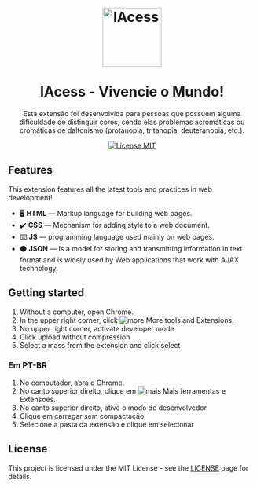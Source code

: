 <h1 align="center">
<br>
  <img src="https://github.com/gabrielferreira97/IAcess-extension-web-color-blindness-google/blob/main/bottom.png?raw=true" alt="IAcess" width="120">
<br>
<br>
IAcess - Vivencie o Mundo!
</h1>

<p align="center">Esta extensão foi desenvolvida para pessoas que possuem alguma dificuldade de distinguir cores, sendo elas problemas acromáticas ou cromáticas de daltonismo (protanopia, tritanopia, deuteranopia, etc.).</p>

<p align="center">
  <a href="https://opensource.org/licenses/MIT">
    <img src="https://img.shields.io/badge/License-MIT-blue.svg" alt="License MIT">
  </a>
</p>

## Features
This extension features all the latest tools and practices in web development!

- 🖥️ **HTML** —  Markup language for building web pages.
- ✔️ **CSS** — Mechanism for adding style to a web document.
- ⌨️ **JS** —  programming language used mainly on web pages.
- ⚫ **JSON** — Is a model for storing and transmitting information in text format and is widely used by Web applications that work with AJAX technology.

## Getting started

1. Without a computer, open Chrome.
2. In the upper right corner, click <img src="https://lh3.googleusercontent.com/E2q6Vj9j60Dw0Z6NZFEx5vSB9yoZJp7C8suuvQXVA_2weMCXstGD7JEvNrzX3wuQrPtL=w36-h36" alt="more"> More tools and Extensions.
3. No upper right corner, activate developer mode
4. Click upload without compression
5. Select a mass from the extension and click select

### Em PT-BR

1. No computador, abra o Chrome.
2. No canto superior direito, clique em  <img src="https://lh3.googleusercontent.com/E2q6Vj9j60Dw0Z6NZFEx5vSB9yoZJp7C8suuvQXVA_2weMCXstGD7JEvNrzX3wuQrPtL=w36-h36" alt="mais"> Mais ferramentas e Extensões.
3. No canto superior direito, ative o modo de desenvolvedor
4. Clique em carregar sem compactação
5. Selecione a pasta da extensão e clique em selecionar


## License

This project is licensed under the MIT License - see the [LICENSE](https://opensource.org/licenses/MIT) page for details.
